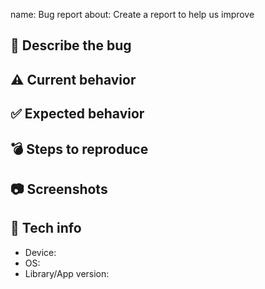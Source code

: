 name: Bug report
about: Create a report to help us improve

## 🐛 Describe the bug
<!-- A clear and concise description of what the bug is. -->

## ⚠️ Current behavior
<!-- A clear and concise description of what you expected to happen. -->

## ✅ Expected behavior
<!-- A clear and concise description of what you expected to happen. -->

## 💣 Steps to reproduce
<!-- How we can reproduce the behavior: -->

## 📷 Screenshots
<!-- If applicable, add screenshots to help explain your problem. -->

## 📱 Tech info
 -  Device: <!-- e.g. Nexus One -->
 -  OS: <!-- e.g. 7.1.1 -->
 -  Library/App version: <!-- e.g. 1.0.0 -->
